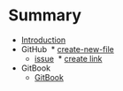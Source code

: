 # Summary

* [Introduction](README.md)
* GitHub
  * [create-new-file](create-new-file.md)
  * [issue](issue.md)
  * [create link](create-link.md)
* GitBook
  * [GitBook](GitBook.md)
